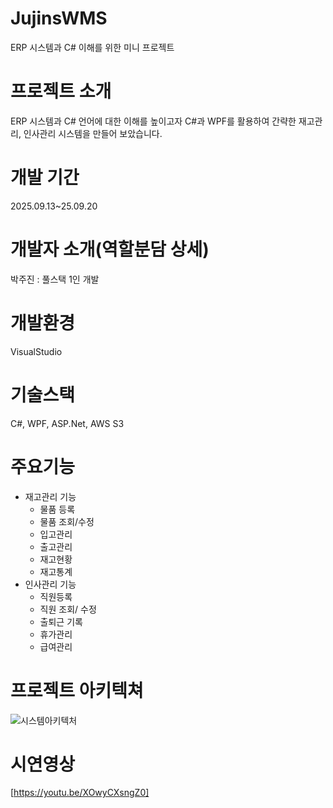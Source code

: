 # JujinsWMS
ERP 시스템과 C# 이해를 위한 미니 프로젝트
# 프로젝트 소개
ERP 시스템과 C# 언어에 대한 이해를 높이고자 C#과 WPF를 활용하여 간략한 재고관리, 인사관리 시스템을 만들어 보았습니다.
# 개발 기간
2025.09.13~25.09.20
# 개발자 소개(역할분담 상세)
박주진 : 풀스택 1인 개발

# 개발환경
VisualStudio
# 기술스택
C#, WPF, ASP.Net, AWS S3
# 주요기능
+ 재고관리 기능
  + 물품 등록
  + 물품 조회/수정
  + 입고관리
  + 출고관리
  + 재고현황
  + 재고통계
+ 인사관리 기능
  + 직원등록
  + 직원 조회/ 수정
  + 출퇴근 기록
  + 휴가관리
  + 급여관리

# 프로젝트 아키텍쳐
![시스템아키텍처]([https://github.com/2025-SMHRD-SW-BigData/DevMour/blob/master/%EC%95%84%ED%82%A4%ED%85%8D%EC%B2%98.jpg?raw=true](https://github.com/jujinida/JujinsWMS/blob/master/%EC%8B%9C%EC%8A%A4%ED%85%9C%EC%95%84%ED%82%A4%ED%85%8D%EC%B2%98.jpg?raw=true))

# 시연영상
[https://youtu.be/XOwyCXsngZ0]
